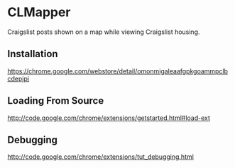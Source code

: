 CLMapper
========

Craigslist posts shown on a map while viewing Craigslist housing.


## Installation

https://chrome.google.com/webstore/detail/omonmigaleaafgpkgoammpclbcdepjpi

## Loading From Source

http://code.google.com/chrome/extensions/getstarted.html#load-ext

## Debugging

http://code.google.com/chrome/extensions/tut_debugging.html


